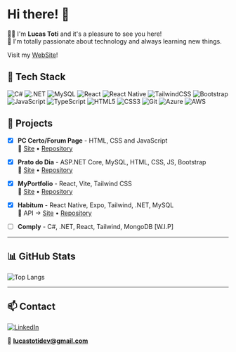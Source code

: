 # Hi there! 👋

🧑‍💻 I'm **Lucas Toti** and it's a pleasure to see you here!  
📖 I'm totally passionate about technology and always learning new things.

Visit my [WebSite](https://lcstoti.dev/)!

## 🧰 Tech Stack

![C#](https://img.shields.io/badge/C%23-239120?style=for-the-badge&logo=c-sharp&logoColor=white)
![.NET](https://img.shields.io/badge/.NET-512BD4?style=for-the-badge&logo=dotnet&logoColor=white)
![MySQL](https://img.shields.io/badge/MySQL-00000F?style=for-the-badge&logo=mysql&logoColor=white)
![React](https://img.shields.io/badge/React-20232A?style=for-the-badge&logo=react&logoColor=61DAFB)
![React Native](https://img.shields.io/badge/React_Native-20232A?style=for-the-badge&logo=react&logoColor=61DAFB)
![TailwindCSS](https://img.shields.io/badge/Tailwind_CSS-38B2AC?style=for-the-badge&logo=tailwind-css&logoColor=white)
![Bootstrap](https://img.shields.io/badge/Bootstrap-563D7C?style=for-the-badge&logo=bootstrap&logoColor=white)
![JavaScript](https://img.shields.io/badge/JavaScript-F7DF1E?style=for-the-badge&logo=javascript&logoColor=black)
![TypeScript](https://img.shields.io/badge/TypeScript-007ACC?style=for-the-badge&logo=typescript&logoColor=white)
![HTML5](https://img.shields.io/badge/HTML5-E34F26?style=for-the-badge&logo=html5&logoColor=white)
![CSS3](https://img.shields.io/badge/CSS3-1572B6?style=for-the-badge&logo=css3&logoColor=white)
![Git](https://img.shields.io/badge/Git-F05032?style=for-the-badge&logo=git&logoColor=white)
![Azure](https://img.shields.io/badge/Azure-0089D6?style=for-the-badge&logo=microsoftazure&logoColor=white)
![AWS](https://img.shields.io/badge/AWS-232F3E?style=for-the-badge&logo=amazon-aws&logoColor=white)

## 📁 Projects

- [x] **PC Certo/Forum Page** - HTML, CSS and JavaScript  
  🔗 [Site](https://pc-certo.lcstoti.dev) • [Repository](https://github.com/LcsToti/PC-Certo)

- [x] **Prato do Dia** - ASP.NET Core, MySQL, HTML, CSS, JS, Bootstrap  
  🔗 [Site](https://pratododia.lcstoti.dev/) • [Repository](https://github.com/LcsToti/PratoDoDia)

- [x] **MyPortfolio** - React, Vite, Tailwind CSS  
  🔗 [Site](https://lcstoti.dev/) • [Repository](https://github.com/LcsToti/MyPortfolio)

- [x] **Habitum** - React Native, Expo, Tailwind, .NET, MySQL  
  🔗 API -> [Site](https://habitumapi.lcstoti.dev/) • [Repository](https://github.com/LcsToti/HabitumAPI)

- [ ] **Comply** - C#, .NET, React, Tailwind, MongoDB [W.I.P]

---

## 📊 GitHub Stats

![Top Langs](https://github-readme-stats.vercel.app/api/top-langs/?username=LcsToti&layout=compact&theme=tokyonight)

---

## 📫 Contact

[![LinkedIn](https://img.shields.io/badge/LinkedIn-0077B5?style=for-the-badge&logo=linkedin&logoColor=white)](https://www.linkedin.com/in/lucas-toti-5114ab20a/)

📧 **lucastotidev@gmail.com**
